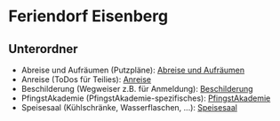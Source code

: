 # Feriendorf Eisenberg

## Unterordner
- Abreise und Aufräumen (Putzpläne): [Abreise und Aufräumen](Abreise_und_Aufraeumen/README.md)
- Anreise (ToDos für Teilies): [Anreise](Anreise/README.md)
- Beschilderung (Wegweiser z.B. für Anmeldung): [Beschilderung](Beschilderung/README.md)
- PfingstAkademie (PfingstAkademie-spezifisches): [PfingstAkademie](PfingstAkademie/README.md)
- Speisesaal (Kühlschränke, Wasserflaschen, ...): [Speisesaal](Speisesaal/README.md)
